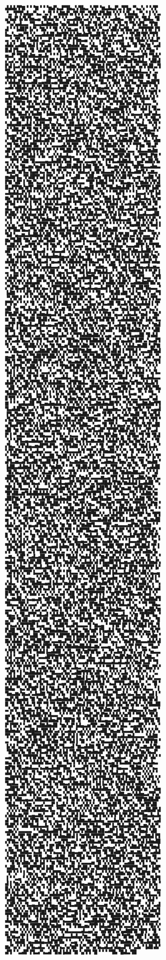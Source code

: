 ▟▟▟▞▛▇▝▝▝▇▝▝▝▆▟▚▃▛▜▙▃▚▜▙▃▝▞▛▝▆▃▙▃▛▃▜▜▄▝▚▃▚▝▝▞▛▝▃▝▛▜▚▟▄▞▚▃▝▃▜▝▝▟▇▟▚▞▛▞▛▃▜▟▛▟▜▟▇▝▞▞▝▞▙▟▄▝▚▝▐▝▞▃▄▜▄▛▐▞▙▜▅▃▄▝▉▟▄▜▞▝▞▃▃▟▇▞▃▞▞▝▆▝▞▝▃▟▅▃▝▜▛▞▚▝█▟▃▝▉▝▚▞▄▟▃▃▝▜▃▃▙▟▆▟▅▝▅▞▙▟▟▝▊▃▛▝▊▟▚▟▚▝▄▜▃▜▝▜▞▟▜▃▝▛▇▟▝▝▐▟▉▛▐▞▚▝▇▞▝▝▉▝▞▞▆▃▅▝▐▝█▜▞▞▚▃▞▟▉▞▅▜▙▞▄▞▜▜▜▛▐▜▙▃▚▃▅▞▜▝▞▃▃▟▟▟▊▟▇▜▛▟▞▟▆▟▆▜▄▟▊▜▞▃▙▞▃▞▝▝▛▟▊▜▛▞▜▜▃▝▃▜▚▝▝▜▟▟▝▃▃▛▐▃▅▞▚▛▐▜▅▃▄▝▞▝▚▝▛▟▞▃▄▟▝▝█▝█▟▞▞▟▃▛▟▟▞▃▟█▞▆▟▐▝▛▃▆▝▅▞▆▞▅▟▟▞▅▃▝▟▃▝▟▛▇▝▝▝█▃▙▝█▝▆▞▆▝▃▟▉▟▐▜▃▃▚▝▊▝▟▟▜▟▝▝▊▝▆▜▛▜▝▜▙▞▚▜▃▟▜▃▙▝▝▟▚▃▃▃▞▞▞▜▅▝▅▃▛▝▜▟▊▟▆▃▆▃▙▝▝▝▐▃▟▝▛▃▆▟▜▟▆▃▄▝▟▟▇▞▙▃▟▃▜▃▄▟▜▝▜▟▞▞▃▞▃▜▟▝▄▝▆▛▐▝▟▜▞▟▄▜▛▜▞▝▞▟█▝▛▟▟▞▃▃▞▟▉▜▅▛▇▟▟▃▝▟▉▟▛▟▐▃▞▟▟▟▅▟▟▃▜▟▝▞▞▜▚▟▆▞▙▟▝▝█▛▇▟▐▜▞▜▝▃▆▃▙▞▚▞▛▟▊▃▜▜▙▞▄▟▟▝▟▞▜▟▝▜▅▜▚▟▞▃▞▝▞▞▚▝▉▟▇▜▜▞▙▜▚▃▅▝▟▟▆▟▃▃▚▝▃▟▅▟▞▜▚▞▆▝▃▟▐▜▅▃▙▜▃▞▃▟▐▞▚▜▜▞▝▜▟▃▆▟▜▝▛▞▞▜▟▟▊▝▊▝▊▞▟▟▄▛▇▃▃▟▊▃▄▟▉▃▄▜▙▟▛▃▆▞▄▟▃▝▛▝█▃▚▝█▟▝▜▟▜▄▝▇▃▆▟█▜▃▟▞▟▉▟▞▃▛▞▛▟█▟▃▃▙▟▛▝▅▜▙▞▛▞▅▜▄▃▟▞▞▝▞▃▜▜▃▝▛▞▛▝▃▜▅▃▄▞▛▞▃▜▝▃▟▝▄▛▐▃▞▝▚▟▄▝▉▜▛▞▝▝▛▛▇▞▅▟▝▜▅▜▛▃▙▜▝▝▇▜▝▃▙▞▆▟▆▟▝▝▆▝▝▟▊▃▚▟▟▝▃▃▛▞▝▝▉▟▚▃▃▞▙▟▚▝▟▞▅▝▛▜▟▟▞▟▝▜▟▝▜▛▇▝▛▞▙▞▟▃▛▞▅▟▜▝▇▝▉▝▛▞▄▝▟▟▚▝▚▞▜▜▙▜▅▜▟▃▜▃▃▝▚▟▜▟▄▝▅▝▛▜▄▞▅▞▙▝▊▞▞▞▅▃▜▞▝▝▜▞▆▛▐▟▇▃▅▟█▜▚▝▉▝▟▟▐▝▉▃▙▜▙▝▇▃▛▞▙▟▆▝▐▟▆▃▄▞▆▝▟▟▚▞▞▞▚▃▝▜▛▟▜▜▙▜▝▞▄▃▃▞▄▟▚▟▃▝▝▟▆▝▉▜▜▝▇▟▅▃▆▝▚▝▜▞▃▛▐▞▃▝▐▞▅▝▊▝▞▜▙▞▜▟▄▃▚▞▚▝▃▜▙▞▚▟▄▟▉▃▟▟▝▟▟▜▄▞▅▞▅▃▚▟▉▃▙▟▞▟▚▃▆▝▆▞▄▟▜▟▞▞▄▝▅▟▃▝▚▜▝▞▝▟▇▃▛▝█▝▇▝▟▜▚▜▟▞▄▃▜▃▛▜▟▞▚▃▞▜▛▞▜▝▊▃▄▟▐▟▊▝▆▜▄▃▛▞▜▃▄▞▝▟▜▃▜▟▜▟▚▞▆▝▆▃▟▟▅▜▛▜▅▝▛▃▜▟▝▃▃▞▚▃▆▝▜▃▚▝▛▛▇▃▞▝█▟▜▃▆▝▐▟▟▃▆▛▇▝▄▛▐▟▅▟▇▜▜▞▛▝▇▜▅▞▙▝▟▟▇▟▛▟▛▝▟▃▝▟▅▞▜▝▇▞▟▟▟▜▙▝▝▞▝▃▃▃▟▞▙▜▛▃▝▟▟▝▐▝▊▟▇▟▛▞▙▝▞▝▜▜▅▝▉▃▛▟▛▞▄▟▜▟▉▜▜▜▟▝▛▝▞▝▜▟█▞▜▞▃▞▛▛▇▞▜▟▃▝▇▟▇▞▃▃▝▟▃▃▆▟▆▟▃▜▞▃▛▜▟▟▝▞▙▝▃▞▞▟▄▟▄▃▝▝▝▞▙▟▅▞▅▞▚▜▅▜▛▟▊▝▄▞▛▜▃▛▇▝▃▝▛▜▝▟▇▝▉▃▃▃▄▃▙▟▉▞▙▟▝▜▙▞▃▃▄▞▄▝▐▜▜▃▟▟▇▟▄▝▄▟▚▟▉▞▙▞▞▞▅▝▇▃▅▞▅▟▜▝▜▝▝▟▃▟▉▟█▟▐▟▇▝█▞▚▝▇▃▅▞▛▟▄▝▆▛▇▃▃▟▅▃▜▃▆▝▆▜▃▜▄▟▚▃▜▃▜▝▛▞▚▃▚▝▟▟▃▞▄▜▛▟▃▃▅▜▞▟▞▟▃▟▆▜▞▃▆▃▅▟▆▜▃▝▛▟█▜▚▟▐▜▚▞▄▟▝▝▃▟▊▃▝▟▉▃▅▝█▜▜▞▞▟▊▜▚▃▅▝▄▟▇▝▟▛▇▝▟▛▐▝▇▞▚▃▞▝▚▃▛▃▄▞▚▟▊▃▃▝▜▛▐▟█▟▝▜▝▝▇▃▄▃▚▞▆▟▞▞▛▟▉▃▛▛▇▞▆▜▚▟▉▞▞▛▐▟▃▟▝▝▐▞▟▃▅▟▊▝▃▜▞▜▙▟▆▟▟▛▐▝▆▜▜▛▐▟▛▃▙▟▟▃▛▞▛▝▝▞▜▝▞▝▄▜▚▝▚▃▅▝▞▟█▝▉▞▙▝▝▝▜▟▜▝▝▝▐▃▃▞▞▛▐▟▆▞▚▟▟▞▙▜▟▃▄▝▟▃▟▟▟▝▜▜▜▝▇▞▄▝▛▃▞▝▇▟▐▃▙▝▇▝▝▟▜▃▙▃▜▞▅▟▜▟▝▝▝▛▐▝▛▟▝▟▟▞▟▃▅▟▛▝▛▜▃▃▅▞▆▞▚▜▜▟▟▝▞▃▟▃▆▛▇▞▟▝▉▟▃▝▇▜▜▞▟▃▟▟▚▛▇▟▆▝▐▟▞▃▆▃▟▞▄▝▅▟▃▝▉▜▝▟▉▃▟▟▝▃▞▜▄▟▅▝▛▟█▞▝▟▞▟▄▞▟▟▚▝▐▞▝▝▄▜▚▝▄▜▞▟▉▟▄▞▜▞▛▟▐▞▆▝▅▟▐▃▟▃▃▟█▞▜▝▝▞▙▜▙▞▜▞▆▟▅▃▛▟▊▝█▜▞▟▃▟▄▟▞▃▄▞▚▜▙▟▃▃▅▝▊▜▜▞▞▟▚▝▞▞▄▝▃▞▆▃▙▞▜▜▛▟▇▃▟▝▜▝▃▃▟▞▅▝▃▞▚▞▛▝▝▝▞▝▞▜▄▟▊▟▞▞▙▟▐▞▛▜▙▞▙▃▞▜▞▟▛▃▜▞▙▟▅▜▟▃▛▞▟▃▜▟▇▝▐▟▆▟▉▝▝▝▚▃▄▜▃▞▙▃▝▜▟▝▄▃▆▃▙▟█▟▞▟▉▝▟▝█▟▜▝▛▜▟▝▚▟▉▟▐▞▄▛▐▞▛▟▊▃▛▞▛▃▃▝▛▞▆▞▜▟▉▝▇▞▃▞▟▞▜▟▇▝▄▝▝▟▃▟▟▜▚▃▃▞▜▃▟▃▚▜▙▜▜▝▇▝█▞▛▜▛▝▚▟▉▞▞▃▅▜▜▞▚▝▜▝▇▞▚▝▅▜▞▃▄▞▃▝▝▜▅▝▛▝▉▟▄▞▚▃▃▟▛▛▐▞▜▜▙▟▛▝▝▃▚▃▃▜▚▃▟▝▝▟▃▃▟▝▞▞▆▝▃▜▜▟▄▟▇▟▜▜▙▞▆▃▛▟▆▃▙▟▉▞▃▝▇▝▟▟▟▞▆▝█▝▟▟▄▟▅▟▄▃▞▟▛▟▄▝█▝▐▝▝▟▆▝▉▟▐▜▟▝▞▟▐▟▉▞▆▞▟▟▊▟▐▃▅▃▚▝█▃▟▝▄▃▟▜▞▟█▟▟▞▜▜▙▃▛▜▝▞▄▞▜▞▙▟▆▃▛▃▙▟▚▟▄▃▚▜▚▝▞▟█▜▟▞▄▟▟▃▃▞▄▝▐▟▞▝▟▜▝▝▚▟▅▃▝▜▙▝▄▟▐▃▟▜▄▃▟▃▅▃▃▝▜▃▜▟▝▞▚▝▝▝▞▟█▝▄▃▜▃▙▝▜▟▐▟▃▛▇▟▟▃▞▝▄▞▜▝▇▛▇▟▝▝▚▛▐▞▟▟▛▝▞▝█▞▜▟▉▝▆▝▞▜▟▞▅▝▊▃▟▟▇▜▅▝▐▟▐▞▝▟▜▞▙▝▜▟▜▃▃▝▟▜▞▜▞▞▛▞▟▟▄▟▛▝▚▞▛▟▅▟▟▞▄▟▜▝▃▟▞▃▄▜▚▟█▞▟▟▛▞▃▟▅▟▆▛▇▞▄▞▚▛▇▃▟▜▞▜▟▞▄▃▚▜▛▜▟▟▉▜▄▞▅▃▟▃▄▃▙▟▜▝▟▞▜▝▃▜▚▟▊▜▙▃▃▝▐▟▇▝▝▝▟▜▞▝▟▞▄▝▟▟▛▝█▟▇▟▟▞▟▝▝▝▉▃▝▝▉▟▊▟▇▝▟▝▅▝▛▞▃▞▜▝▚▜▛▟▝▝▝▞▛▞▜▞▙▟▐▝▐▟▞▟▊▟▛▃▜▃▝▜▝▃▞▟▟▃▄▝▜▃▛▞▆▃▚▜▜▃▛▜▚▞▝▝▞▝▊▝▃▜▝▝▐▞▛▟█▃▚▞▙▝▃▜▄▞▅▜▃▟▉▝▉▃▙▜▄▜▄▟▟▟▐▝▛▟▊▝▅▝▜▃▙▃▙▝▇▃▜▞▞▃▆▝▉▞▃▃▙▟▛▟▞▃▙▃▝▃▅▝▅▟▐▟▇▞▃▞▚▃▚▛▇▟▛▟▄▝▝▟▚▟▅▟▄▃▛▟▝▃▅▞▅▞▚▜▜▝▞▝▞▛▇▝▄▃▞▃▙▃▙▝▅▟▝▝▇▞▆▝▆▝▉▝▉▟█▝█▟▊▞▅▃▝▜▙▝▆▝▞▟▆▜▙▜▜▟▜▛▇▝▃▟▟▟▇▟▚▛▐▟▞▜▃▃▛▛▐▜▙▃▟▃▅▜▟▃▄▃▆▜▛▞▙▜▙▝▊▞▅▞▛▃▄▃▜▝▃▟▄▞▅▝▊▜▚▃▞▝▆▟█▜▙▝▐▟▉▝▃▞▜▃▝▃▝▝▆▝▇▝█▟▝▝▆▝█▝▞▟▚▟▛▝▐▟▊▜▟▟▇▞▞▝▝▟▉▟▃▟▃▜▞▟▊▞▃▞▆▝▅▟▉▃▙▞▝▞▜▜▟▟▆▟▇▞▞▃▄▝▃▃▜▞▜▃▄▟▉▝▊▟▟▞▛▃▟▞▙▃▞▞▜▜▝▜▃▞▟▝▄▝█▜▅▞▛▜▜▟▇▟▉▞▚▝▚▞▄▃▙▛▐▟▛▃▚▃▟▜▜▝▃▝▃▝█▟█▞▞▞▅▝▇▝▇▃▅▜▙▟▞▟▇▞▜▞▞▞▙▛▐▜▙▝▞▟▟▃▆▟█▝▄▛▇▃▚▜▙▃▅▞▄▞▃▟▇▟▛▟▉▞▚▞▆▟▉▛▇▟▇▃▄▝▉▝▊▟▊▟▐▝▜▜▟▝▃▃▅▛▇▟▄▃▆▝▆▟▞▝▜▟▉▜▜▟█▞▞▟▝▃▞▃▙▝▉▞▜▟█▟▛▃▜▜▛▃▛▟▞▝▞▝▃▟▚▝▚▜▙▜▝▜▄▜▛▟▉▜▚▃▛▃▅▜▞▝▅▃▅▟▛▞▜▟▊▃▜▜▄▝▛▟▜▃▟▜▛▝▐▞▄▃▜▜▚▝▟▜▜▃▚▟█▞▞▝▝▃▚▝▝▛▇▟▜▟▛▟▉▞▅▜▞▃▙▞▅▜▛▝▅▝▝▟▄▃▝▞▝▞▜▟▐▝▃▜▝▟▃▜▝▃▃▞▃▞▜▞▃▝▜▟▝▜▝▟▆▝█▟▅▝▚▜▅▟▐▞▚▟▟▟▝▝▄▜▃▝▐▞▟▜▙▝▉▝▛▝█▟▝▝▃▃▟▟▃▝▅▝▜▞▛▃▚▝▃▟▐▃▃▜▙▟▝▞▝▝█▃▙▟▃▃▟▟▛▞▚▝█▞▛▜▙▞▛▟▟▟▇▃▝▟▜▛▇▟▃▝▉▃▜▞▆▃▞▃▅▟▅▞▆▜▅▞▟▃▙▜▝▟▊▝▅▜▛▟▞▞▜▞▞▝▞▟▛▜▝▟▞▟█▞▄▟▛▜▙▜▛▝▞▃▅▜▙▜▃▝▄▞▟▜▞▜▙▜▟▟▛▞▃▞▄▝▐▃▜▛▐▝▐▞▙▝▟▜▙▝▟▞▚▝▜▃▚▞▚▟▅▝▜▝▐▃▄▝▚▝▝▜▃▝▊▜▜▝▝▝▆▜▄▞▛▟▟▝▝▟▞▝▊▟▅▞▆▞▅▜▄▞▆▃▙▟▝▜▜▝▜▞▃▃▜▃▃▞▚▟▇▝▝▝▄▟▄▟▉▝▜▃▅▟▅▟▟▃▞▞▚▜▞▞▃▜▃▟▇▟▅▟▉▜▚▝▚▜▞▜▄▟▇▟▆▜▜▜▃▟▟▛▇▞▃▞▞▝▊▃▞▝▇▝▝▟█▛▇▜▟▝▇▜▟▝▚▟▄▟▅▃▚▞▆▝▇▜▞▝▛▃▄▟▐▜▄▜▅▞▆▛▇▝▄▟▝▝▊▟▃▝▃▝▆▃▅▟█▞▝▃▅▝▊▜▚▝▄▝▟▞▅▟▊▝█▝▅▜▟▞▙▞▙▃▟▞▆▞▝▞▄▝▄▃▟▟▞▟▉▃▛▟▛▝█▛▇▃▝▃▆▟▜▝▜▃▆▟▜▞▜▝▚▜▜▝▄▜▄▟▜▜▞▜▞▟▐▟▟▜▅▟▇▞▟▝▟▞▜▟▇▃▝▃▄▝▉▝▛▞▄▃▞▃▜▜▙▞▙▜▚▟▉▟▊▝▆▝▉▃▆▞▟▞▜▟▞▃▙▞▝▝▊▞▞▞▚▝▆▜▃▟▛▝▛▜▛▟█▟▚▟▐▝▃▞▛▃▟▛▐▝▚▟▃▜▙▞▃▜▙▃▃▜▝▜▞▃▚▃▃▝▐▜▅▝▞▟▄▜▛▟▆▝▄▝▟▜▙▞▜▝█▝▉▟▝▞▝▟▜▃▄▃▆▟▄▞▟▃▟▞▝▜▙▟▊▜▄▜▜▃▆▃▆▟▝▟▟▟▚▜▄▜▄▜▅▜▞▃▝▝▊▞▙▃▝▞▛▟▄▃▅▟▛▜▟▜▄▝▚▜▜▟▇▝▞▞▝▃▞▝▊▝▄▟▚▞▛▝▚▝▉▝▇▟▐▃▙▝▚▜▚▛▇▃▙▝▃▟▄▞▃▃▝▃▝▞▟▃▃▃▙▜▝▜▚▞▟▜▅▟▉▞▝▞▚▝▊▝▛▟▞▞▞▝▚▝▜▜▃▝▄▜▙▝▝▟▄▟▉▝▆▟▊▞▞▞▝▃▅▜▛▝▝▟▃▃▅▞▛▝▊▃▙▞▃▃▝▛▐▞▛▟▜▃▅▃▟▜▃▟▊▜▄▟▊▜▜▝▄▝▚▃▆▟▆▃▚▟▇▝▃▟▅▟▃▜▅▞▃▜▄▝▉▝▅▟▆▝▐▟█▃▟▟▆▟▐▝▇▞▙▝▆▟▇▞▝▝▚▝▉▟▉▟▐▟▊▃▞▃▜▜▄▞▃▜▚▞▚▝▛▃▟▟▉▝▉▞▙▃▞▞▙▞▜▝▟▃▆▜▞▞▞▃▜▜▞▝▝▝▄▞▚▞▙▜▞▜▙▝▇▟▅▟▇▃▅▝▞▝▟▟█▜▄▝▅▜▙▜▛▞▞▟▉▝▄▟▅▃▟▜▚▞▆▟▞▃▃▃▆▃▄▜▜▝▟▃▙▜▃▟▇▞▅▞▛▃▝▞▚▜▄▜▙▞▙▃▞▝▊▞▃▞▟▃▄▟▛▞▜▟▚▞▃▜▄▟█▟▞▛▇▞▆▟▟▟▐▃▟▟▉▝▚▜▛▟▃▜▃▃▚▝▟▃▃▃▚▞▜▟▆▜▞▞▚▟▝▃▟▛▐▟▉▜▟▝█▞▅▃▆▝▆▜▙▛▇▞▃▜▛▟█▃▆▜▟▟█▟▟▟▞▃▟▝▚▃▜▟▜▃▅▛▇▜▛▜▝▃▃▜▚▞▙▃▞▜▞▝▟▟▇▞▆▟▉▛▇▞▝▃▞▝▞▃▙▜▛▜▟▟▅▟█▝▛▃▟▝▝▟▆▜▙▟▆▝▃▃▟▃▚▞▟▟▇▝█▞▅▞▃▜▙▝▚▟▊▝▆▟▉▞▜▟█▞▝▝▅▝▆▞▛▞▅▃▝▜▅▞▆▜▝▜▄▜▚▝▜▜▟▞▄▛▇▝▟▟▝▜▚▟▝▜▜▃▝▝▇▝▚▃▞▝█▟▊▃▅▛▐▟▄▟▞▝▝▜▚▟▐▛▇▟▊▟▉▜▜▝▃▝▝▟▄▝▛▞▃▟▝▞▅▞▟▃▜▟▞▞▅▜▜▞▙▟▜▟█▜▙▞▞▃▞▟▟▜▛▝▐▟▅▜▛▝▆▝█▜▅▝▚▝▄▝▉▜▛▞▄▃▜▃▙▝▞▝▚▞▟▞▞▟▃▜▃▃▆▟▉▟▜▟▜▟▐▃▅▝▄▃▜▃▆▟█▟▟▞▃▞▜▞▄▃▟▜▅▞▛▟▅▝▆▝▆▝▚▞▆▟▇▜▃▃▝▜▛▃▅▃▃▃▅▛▇▞▙▟▆▝▝▝▆▝▛▟▝▃▚▝▅▞▄▝▛▞▙▝▊▜▜▝▐▟▛▜▙▃▅▝▇▟▚▞▝▟▛▝▟▝▄▝▉▜▜▟▚▝▊▝▆▝▟▝▃▝▆▝▟▟▊▜▃▟▉▝▊▃▚▃▚▝▆▟▄▟▄▝█▟▄▝▄▞▄▃▙▛▇▜▛▟▜▟▚▝▞▟▞▟▐▞▄▜▃▟▊▝▊▞▆▝▇▞▙▝█▃▄▃▜▟▇▃▚▃▟▞▆▞▝▝▐▃▃▟▛▜▃▝▅▝▜▜▄▜▟▜▝▃▅▜▃▜▚▃▄▟▐▟▅▞▜▝▉▟▇▜▃▜▃▝▜▟█▝█▛▐▜▃▟▜▟█▟▝▛▐▞▛▝▊▟▄▝▃▜▝▜▙▞▟▃▚▞▃▝▝▞▟▝▞▝▜▟▜▞▟▃▚▞▆▟▜▟▇▝▄▟▚▟▆▞▙▃▆▃▝▟▛▝▃▟▃▟█▃▆▝█▜▜▝█▟▟▝▅▟▟▝▛▝▆▟▚▟▚▞▞▟▃▝▞▞▃▝▊▞▚▝▅▟▟▝▜▜▞▟▛▟▉▝█▃▅▜▃▝▆▟▛▞▞▃▙▟▞▟▐▜▄▟▉▜▜▃▅▃▆▜▟▜▚▜▅▟▚▟▇▝▞▟▆▃▙▞▙▟▃▟▆▝▝▞▝▝▞▝▆▟█▞▛▟▐▃▞▜▚▟▛▟▃▛▐▛▇▝▜▜▛▛▐▞▝▟▜▜▞▞▜▛▐▃▃▞▙▝▊▟▛▝▐▜▃▃▚▃▜▞▟▟▜▜▄▟▐▟▃▃▙▟▜▜▞▟▊▞▄▃▄▝▜▝▟▝▟▃▄▃▝▞▟▜▙▝▟▜▟▝▞▟▉▃▚▃▜▛▇▝▄▞▄▟▅▝▚▜▅▜▄▞▄▞▞▟▐▝▞▟▃▝▝▟▟▝█▟▆▃▄▟▐▟▄▞▅▟▟▞▝▃▅▝▚▞▅▟▆▜▟▝▞▝▛▟▊▟▚▟▊▞▚▝▚▟█▟▚▝▆▝▜▞▛▟▚▃▛▟▝▃▝▃▛▝▟▃▜▃▟▟▚▟▆▝▆▝▟▜▄▞▆▝▐▟▛▟▜▞▄▟▉▜▄▜▚▝▚▜▟▞▞▃▚▝▞▃▚▟▝▟█▝▟▜▃▜▛▜▜▜▝▝▆▜▛▟▆▜▙▃▆▞▙▟▝▞▚▃▆▟▉▃▚▃▄▃▆▝▆▛▇▟▇▝▃▞▜▝▄▟▞▟▅▛▐▟▅▜▚▜▅▃▚▟▞▃▝▞▙▟▇▟▜▜▙▃▃▜▛▞▃▃▞▝▄▞▛▝▉▛▐▟▜▞▛▞▛▝▐▛▇▟▅▝▜▜▚▜▟▃▟▝▄▝▝▜▝▜▙▃▃▃▚▝▜▟▟▝▞▃▞▃▞▝▅▃▜▝█▜▝▃▜▟▊▞▚▟▊▜▞▟▅▟▆▃▝▝▛▞▆▞▄▟█▞▆▜▄▃▚▝▉▃▛▜▚▟▃▟▝▟▟▟▊▞▅▞▟▟▜▝▇▝▚▟▊▃▛▟▆▃▟▃▝▞▆▝█▜▛▜▄▝▃▜▛▝▊▟▊▃▄▃▞▟▉▝▜▃▅▜▅▝▃▝▐▛▇▜▛▝▝▞▆▝▃▞▆▜▟▟▄▜▃▜▅▞▃▝▊▜▚▃▞▞▛▜▜▛▐▃▄▝▚▝▟▟▉▜▃▟▜▃▃▃▜▝▆▃▄▝▝▜▜▛▐▛▐▝▛▟█▟▐▜▃▜▛▟█▝▜▞▞▞▜▃▞▝█▜▅▟▅▟▃▝▅▜▃▝▇▞▆▛▐▜▄▟▟▝▇▝▅▟▅▞▙▞▄▃▜▞▛▟█▜▛▃▞▜▚▟▉▝▇▞▛▜▝▟▛▜▙▜▜▟▉▟▚▟▞▝▐▃▛▞▃▝█▃▞▜▝▝▞▝▛▟▆▝▇▞▟▟▟▝▆▞▜▟▉▜▄▞▃▃▅▃▛▜▞▟▛▝▞▟▇▟▝▟█▝▄▃▚▝▆▟▜▜▅▃▃▟▟▞▟▝▞▟▞▛▐▜▅▛▇▞▟▜▛▝▇▟▞▟▇▟▅▟█▟▟▃▆▞▃▃▄▝▐▃▄▞▞▛▐▜▚▃▝▜▄▞▚▜▜▝▄▟▇▜▝▜▟▟▐▃▟▟▉▝▄▜▃▝▉▞▆▛▇▜▄▝▃▝▛▃▙▞▛▝▊▞▃▞▛▝▅▃▃▞▟▝▃▃▛▝▆▟▝▃▃▟▛▛▇▜▜▞▜▟▝▟▆▝▟▃▝▃▟▟▉▞▅▟▛▟▇▞▙▜▝▟▇▃▝▜▟▞▟▞▛▞▞▟▞▃▃▝▇▝▜▃▝▟▃▜▞▃▃▟▜▜▃▟▟▃▃▟▃▟▃▟▞▞▆▟▜▃▛▝▜▃▞▞▝▛▐▜▜▝▛▃▆▞▅▞▞▞▄▜▛▃▙▃▝▞▃▃▝▞▝▝▜▟▃▝▃▞▟▝▄▜▞▜▙▞▛▞▝▟▜▝▐▝▅▟▆▟▟▞▛▝▇▃▃▞▙▞▃▟▇▜▜▜▞▟▛▝▆▝▞▞▞▃▙▝▞▝▛▞▚▝▝▃▟▟▟▟█▞▃▜▛▝▐▃▝▜▙▞▛▟▞▟▃▟▇▟▐▃▜▝▉▜▞▞▚▃▞▟▉▟▝▝▜▟▝▟▞▃▃▞▛▟▉▝▟▜▄▝▚▜▞▜▃▟▝▃▄▞▚▟▊▝▉▛▇▜▜▜▟▝▚▃▛▜▜▃▟▜▟▞▄▝▃▝█▝▇▟▄▝▚▃▚▛▇▛▐▟▐▝▇▃▙▝▐▞▄▞▞▟█▟▝▃▚▜▝▃▃▜▄▞▞▞▞▞▛▞▟▃▃▝▐▜▅▃▆▞▆▃▞▃▙▟▇▝▇▟▝▞▙▝▐▟▉▟▜▝▉▜▜▝▜▟▄▞▜▃▟▞▄▃▜▃▚▞▚▟▐▝▅▟▚▜▄▟▅▝▇▝▅▞▚▜▃▟▅▟▆▟▇▝▆▞▟▃▄▝▉▝▜▞▆▝▜▞▛▃▟▜▜▜▙▜▛▟▉▝▊▝▜▞▟▃▜▝▛▝▜▝▜▝▇▜▞▝▝▟▅▟▐▜▄▜▟▟▐▟▉▞▟▞▜▞▅▜▞▃▚▜▙▟▉▃▚▞▛▝█▃▆▃▜▜▄▝▞▝█▟▜▛▇▟▛▟▐▟▇▝▄▝▛▟▆▞▃▟▝▜▚▟▄▃▃▜▚▃▅▝▄▞▄▝▊▜▞▜▟▟▉▞▛▟▃▃▝▞▝▝▚▝▛▝▅▟▚▟▚▛▇▞▟▟▞▞▅▜▝▝▜▟▞▝▛▟▜▃▛▝▝▜▜▞▞▃▜▟▉▟▅▟▜▝█▛▇▝▊▝▝▟▉▞▟▃▄▃▞▝▜▟▇▃▟▜▛▝█▛▇▝▊▛▐▜▛▞▝▃▅▝▚▟▇▟▅▟▊▝▆▞▄▛▐▟▄▃▅▜▛▃▆▟▛▟▛▞▟▃▝▃▄▟▛▞▝▝▚▝▇▟▅▟▞▝▄▟█▟▃▜▛▟▞▃▞▞▃▟▄▞▃▞▞▞▄▞▃▟█▝▅▃▅▜▃▃▄▜▙▜▝▞▞▞▚▜▚▞▃▝▄▝▆▜▛▜▟▜▞▟▛▃▛▃▛▟▐▝▛▝▟▜▝▝▃▜▛▟▊▃▟▃▆▟▃▃▃▝▟▟▇▃▝▝▜▟▞▜▞▟▊▜▄▝▛▟▆▝▜▞▜▟▐▝▇▝▝▃▝▞▅▃▃▟▄▜▞▞▃▟▞▃▚▜▛▛▇▝▐▞▟▝▄▃▛▃▛▝▇▟▇▜▄▜▞▜▃▃▟▝▆▃▟▟▇▝█▝▄▟▊▞▅▜▛▞▛▝▊▃▆▃▙▜▅▝█▟▉▞▙▝▉▃▜▜▃▟▜▜▚▟▐▟▝▜▞▜▃▜▅▟▅▟▛▝▟▝▞▟▛▟▜▃▜▝▆▞▙▃▛▃▄▜▄▜▝▜▜▜▛▟▄▝▇▝▉▝▚▜▝▞▙▛▇▟▞▟▟▝▅▝▉▜▃▟▃▞▝▟▇▜▛▟▝▟▞▝▅▃▜▜▞▞▅▝▟▟▟▞▆▃▜▝▅▝▜▃▜▝▛▞▛▃▃▜▜▝▊▃▄▜▜▃▆▟▚▃▟▝▚▃▙▃▆▛▇▝▉▃▅▟▃▃▚▃▅▃▙▟▛▜▙▞▝▃▃▟▜▝▞▃▜▝▆▝▛▜▄▃▃▝█▟▇▞▞▞▚▃▟▟▝▞▞▟▊▃▜▝▆▝▝▞▚▟▅▝▐▜▝▝▅▃▜▞▛▞▜▜▞▞▙▟▃▟▄▝▝▟▅▝▞▞▞▝▅▟█▜▜▟▄▝▟▃▃▝▚▜▅▟▝▟▃▟▆▞▝▝▉▝▐▟▜▜▙▟▞▝▉▟▐▜▟▞▆▝▞▟▜▝▞▜▄▟▃▝▅▜▞▝▅▞▜▃▜▝▅▜▙▃▞▟▇▟█▟▟▝▐▟▐▃▚▛▐▞▙▛▇▜▚▟█▞▄▞▜▝▃▟█▜▞▜▝▟▚▝▟▞▝▜▚▝▃▝▊▜▟▞▞▝▟▝▟▟▟▟▆▃▚▝▊▟▐▞▛▟█▞▅▝▝▟▅▟▄▟▊▃▙▞▜▜▞▞▃▞▙▜▅▃▝▞▚▝▄▝▝▃▝▞▆▞▄▝▉▃▞▟▇▃▅▞▟▟▅▃▞▜▚▞▆▜▝▟▇▃▄▃▞▟▇▃▅▃▙▝▆▝▜▝▇▜▞▞▙▃▚▝▉▃▅▜▛▟▄▝█▃▞▝█▛▇▟█▟▛▝█▟▃▝▝▟▆▝▃▃▞▃▃▛▐▃▟▞▃▜▝▃▞▟▞▞▃▞▝▝▇▟▊▜▝▞▚▞▅▝▅▜▛▟▊▝▞▞▞▞▅▟▚▜▟▟▆▃▜▃▝▜▙▝▆▃▙▞▞▞▟▝▛▝▞▜▟▞▄▞▚▃▙▜▄▞▃▟█▟▛▟▞▟▟▃▆▞▛▃▄▃▆▞▃▃▛▝▟▃▞▃▛▟▐▟▃▝▜▟▜▜▞▞▛▛▐▞▛▟▜▃▛▜▅▃▙▃▙▟▝▜▟▝▟▜▞▛▇▝▚▞▄▝▄▃▙▝▊▟▜▟▆▃▆▃▙▟▄▝▃▃▙▞▛▃▆▜▃▞▞▜▅▝▃▟▜▟▛▞▝▟▉▜▙▟▃▃▙▝▞▟▆▝▐▝▐▞▛▝▜▞▜▟▄▝▜▛▐▃▜▟▄▟▇▞▜▃▆▞▟▞▚▃▆▞▞▃▃▃▃▝▝▟▆▟▄▟▇▜▚▟▚▜▃▞▛▟▇▟▊▟▉▃▟▛▐▝▊▃▛▃▚▜▅▟▝▟▊▝▚▜▄▜▛▝▉▟▛▃▟▜▟▝▛▟▅▟▉▟▐▝▇▜▙▜▜▜▛▃▅▞▜▟█▃▝▜▅▝▄▟▇▟▐▜▞▛▇▃▚▜▅▜▚▞▄▞▚▝▝▃▄▜▜▃▅▞▝▃▞▟▇▃▅▜▅▝▇▃▆▟▚▜▝▝▛▟▐▟▅▟█▝▃▝▇▝█▞▜▞▄▟▇▝▐▛▐▛▇▞▛▃▛▝▇▛▐▟▅▃▛▃▄▃▞▝▃▟▝▟▇▟▜▟▄▜▅▟▚▜▙▞▜▟▆▃▚▃▙▝▞▜▚▃▃▜▝▟▄▃▄▞▚▞▄▟▇▝█▝▉▟▆▜▞▃▆▃▆▞▚▞▃▟▟▞▅▟▚▜▜▝▇▝▉▜▃▟▇▃▟▟█▃▜▜▞▜▟▝▆▝▐▞▃▟▜▜▙▟▜▞▄▞▝▜▙▟▅▝▊▃▝▝▊▜▞▟▆▞▚▛▐▟▝▝▆▝▇▟▝▝▆▝▞▃▃▃▅▝█▝▞▞▙▟▛▝▃▟▆▝▚▜▝▝▅▞▚▟█▃▚▝▜▟▛▜▛▟▐▟▊▝▝▝▛▟▜▃▛▟▉▞▃▜▙▟▉▟▟▃▞▞▛▜▛▜▄▞▜▝▐▟▛▝▛▝▞▝▐▝▅▞▄▝▄▞▝▟▜▜▅▞▃▟▞▞▆▝▄▛▐▃▞▝▞▟▚▟▆▞▆▞▞▜▟▛▇▝▚▝▐▝▝▃▄▝▝▞▟▞▆▞▆▜▟▜▄▜▞▟▅▝▇▞▛▝▉▃▞▝▇▜▟▝█▃▆▞▃▞▅▟▚▃▜▟▜▟▐▝▆▞▃▜▞▟▞▝▃▝▟▜▞▝▆▜▛▟▜▜▄▃▅▟▝▝▝▞▜▃▙▟▊▝▃▜▝▝▞▛▐▞▙▝▉▞▞▟▞▜▄▝▚▝▊▝▝▟▝▃▝▃▅▝▆▝▞▟█▝▉▜▃▝▊▜▚▜▜▝▜▜▛▝▞▞▄▞▝▟▃▟▚▜▟▃▙▜▄▛▐▝▉▃▚▟▟▟▅▜▜▝▐▜▟▃▟▃▝▟▟▛▇▟▐▞▟▝▛▟▞▜▃▜▜▃▃▜▚▟█▝▆▃▛▝▆▃▝▃▆▜▝▜▚▟▝▃▃▞▜▃▞▞▅▜▞▞▆▜▚▛▇▜▅▟▉▃▄▝▝▟▟▝▞▟▛▞▞▃▜▃▄▃▙▞▟▜▄▃▜▃▜▜▃▟█▞▚▃▟▜▃▃▅▝▃▞▚▜▙▝▄▃▛▃▝▟▝▃▟▟▅▝█▞▞▃▜▟▜▟▄▛▇▜▜▃▛▜▅▃▄▜▚▝█▝▇▝▉▝▆▞▞▟▝▜▞▜▄▝▝▟▞▟▅▜▜▜▚▟▜▟▉▞▝▟▐▜▚▝▄▝▅▟▜▃▅▛▐▝▇▝▃▟▆▃▆▝█▟▇▞▄▞▟▟▞▝▆▟▆▞▛▟▄▜▙▟▞▝▅▃▟▝▛▛▐▟▉▞▚▃▃▟▛▞▝▃▄▟█▟▇▞▄▟▛▜▞▜▚▜▞▟▜▟▉▃▃▞▅▝▝▜▝▛▇▝█▜▛▟█▞▆▟▆▝▝▜▝▛▇▃▅▞▛▛▐▟▃▟▜▜▜▞▃▃▛▃▛▞▝▝▉▞▞▃▚▟▄▝▞▞▞▞▙▟▚▟▜▝▞▝▛▟▃▃▃▃▟▃▄▞▃▝▅▛▇▜▚▞▄▟▇▛▇▝█▜▝▝▊▝▜▞▅▃▞▛▐▝▐▜▛▞▅▞▛▞▄▟▃▃▙▟▄▞▆▃▝▜▄▞▙▟▚▃▛▝▇▜▅▝█▛▐▝▄▜▙▝▜▝▟▟█▝▄▃▆▟▄▃▙▛▇▜▙▝▝▃▄▝▞▝▇▟▜▜▝▞▟▟▚▞▆▟▅▞▞▝▉▃▙▟█▟▆▞▚▞▞▝▐▞▙▃▟▃▝▞▆▜▚▃▚▞▆▛▐▞▚▞▚▞▙▃▟▃▞▟▄▃▛▜▝▃▙▝▐▟▊▟▞▟▜▝▝▃▟▛▐▜▃▞▚▃▟▝▉▟▐▟▟▝▇▝▄▜▜▝█▝▝▝▝▜▙▝█▟▃▜▉
